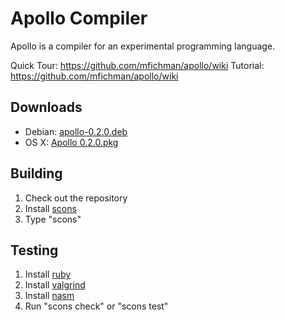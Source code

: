 Apollo Compiler
===============

Apollo is a compiler for an experimental programming language.

Quick Tour: https://github.com/mfichman/apollo/wiki
Tutorial: https://github.com/mfichman/apollo/wiki

Downloads
---------

* Debian: [apollo-0.2.0.deb](https://github.com/downloads/mfichman/apollo/apollo-0.2.0.deb)
* OS X: [Apollo 0.2.0.pkg](https://github.com/downloads/mfichman/apollo/Apollo%200.2.0.pkg)

Building
--------

1. Check out the repository
2. Install [scons](http://www.scons.org)
3. Type "scons"

Testing
-------

1. Install [ruby](http://www.ruby-lang.org)
2. Install [valgrind](http://www.valgrind.org)
3. Install [nasm](http://www.nasm.us/pub/nasm/releasebuilds/2.09.10/)
4. Run "scons check" or "scons test"
